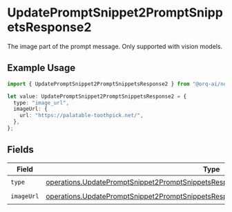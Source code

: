 # UpdatePromptSnippet2PromptSnippetsResponse2

The image part of the prompt message. Only supported with vision models.

## Example Usage

```typescript
import { UpdatePromptSnippet2PromptSnippetsResponse2 } from "@orq-ai/node/models/operations";

let value: UpdatePromptSnippet2PromptSnippetsResponse2 = {
  type: "image_url",
  imageUrl: {
    url: "https://palatable-toothpick.net/",
  },
};
```

## Fields

| Field                                                                                                                                                                                              | Type                                                                                                                                                                                               | Required                                                                                                                                                                                           | Description                                                                                                                                                                                        |
| -------------------------------------------------------------------------------------------------------------------------------------------------------------------------------------------------- | -------------------------------------------------------------------------------------------------------------------------------------------------------------------------------------------------- | -------------------------------------------------------------------------------------------------------------------------------------------------------------------------------------------------- | -------------------------------------------------------------------------------------------------------------------------------------------------------------------------------------------------- |
| `type`                                                                                                                                                                                             | [operations.UpdatePromptSnippet2PromptSnippetsResponse200ApplicationJSONResponseBodyType](../../models/operations/updatepromptsnippet2promptsnippetsresponse200applicationjsonresponsebodytype.md) | :heavy_check_mark:                                                                                                                                                                                 | N/A                                                                                                                                                                                                |
| `imageUrl`                                                                                                                                                                                         | [operations.UpdatePromptSnippet2PromptSnippetsResponseImageUrl](../../models/operations/updatepromptsnippet2promptsnippetsresponseimageurl.md)                                                     | :heavy_check_mark:                                                                                                                                                                                 | N/A                                                                                                                                                                                                |